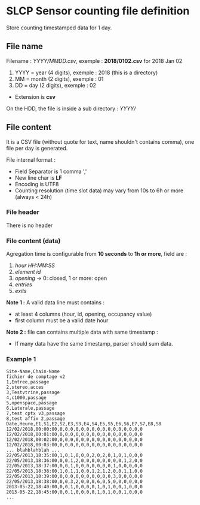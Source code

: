 # SLCP Sensor counting file definition

Store counting timestamped data for 1 day.

## File name

Filename : *YYYY/MMDD.csv*, exemple : **2018/0102.csv** for 2018 Jan 02

1. YYYY = year (4 digits), exemple : 2018 (this is a directory)
2. MM = month (2 digits), exemple : 01
3. DD = day (2 digits), exemple : 02

- Extension is **csv**

On the HDD, the file is inside a sub directory : *YYYY/*

## File content

It is a CSV file (without quote for text, name shouldn't contains comma), one file per day is generated.

File internal format :

- Field Separator is 1 comma ','
- New line char is **LF**
- Encoding is UTF8
- Counting resolution (time slot data) may vary from 10s to 6h or more (always < 24h)

### File header

There is no header

### File content (data)

Agregation time is configurable from **10 seconds**  to **1h or more**, field are :

1. *hour HH:MM:SS*
2. *element id*
3. *opening* -> 0: closed, 1 or more: open
4. *entries*
5. *exits*

**Note 1 :** A valid data line must contains :

- at least 4 columns (hour, id, opening, occupancy value)
- first column must be a valid date hour

**Note 2 :** file can contains multiple data with same timestamp :

- If many data have the same timestamp, parser should sum data.

### Example 1

```csv
Site-Name,Chain-Name
fichier de comptage v2
1,Entree,passage
2,stereo,acces
3,Testvtrine,passage
4,c1000,passage
5,openspace,passage
6,Laterale,passage
7,test cptx v3,passage
8,test affix 2,passage
Date,Heure,E1,S1,E2,S2,E3,S3,E4,S4,E5,S5,E6,S6,E7,S7,E8,S8
12/02/2018,00:00:00,0,0,0,0,0,0,0,0,0,0,0,0,0,0,0,0
12/02/2018,00:01:00,0,0,0,0,0,0,0,0,0,0,0,0,0,0,0,0
12/02/2018,00:02:00,0,0,0,0,0,0,0,0,0,0,0,0,0,0,0,0
12/02/2018,00:03:00,0,0,0,0,0,0,0,0,0,0,0,0,0,0,0,0
... blahblahblah ...
22/05/2013,18:35:00,1,0,1,0,0,0,2,0,2,0,1,0,1,0,0,0
22/05/2013,18:36:00,0,0,1,2,0,0,0,0,0,0,0,0,1,2,0,0
22/05/2013,18:37:00,0,0,1,0,0,0,0,0,0,0,1,0,0,0,0,0
22/05/2013,18:38:00,1,0,1,1,0,0,1,2,1,2,0,0,1,1,0,0
22/05/2013,18:39:00,0,0,0,0,0,0,0,0,0,0,3,0,0,0,0,0
22/05/2013,18:38:00,0,0,3,2,0,0,0,6,0,5,0,0,0,0,0,0
2013-05-22,18:40:00,0,0,1,0,0,0,0,1,0,1,0,0,1,0,0,0
2013-05-22,18:45:00,0,0,1,0,0,0,0,1,0,1,0,0,1,0,0,0
...
```
